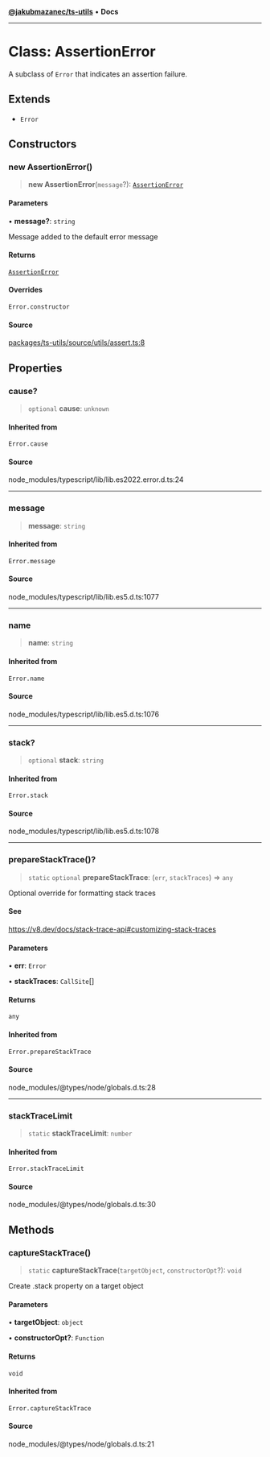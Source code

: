 [**@jakubmazanec/ts-utils**](../README.md) • **Docs**

---

# Class: AssertionError

A subclass of `Error` that indicates an assertion failure.

## Extends

- `Error`

## Constructors

### new AssertionError()

> **new AssertionError**(`message`?): [`AssertionError`](AssertionError.md)

#### Parameters

• **message?**: `string`

Message added to the default error message

#### Returns

[`AssertionError`](AssertionError.md)

#### Overrides

`Error.constructor`

#### Source

[packages/ts-utils/source/utils/assert.ts:8](https://github.com/jakubmazanec/js-tools/blob/7be96c9bc335915647cfe729050b17fe2580309a/packages/ts-utils/source/utils/assert.ts#L8)

## Properties

### cause?

> `optional` **cause**: `unknown`

#### Inherited from

`Error.cause`

#### Source

node_modules/typescript/lib/lib.es2022.error.d.ts:24

---

### message

> **message**: `string`

#### Inherited from

`Error.message`

#### Source

node_modules/typescript/lib/lib.es5.d.ts:1077

---

### name

> **name**: `string`

#### Inherited from

`Error.name`

#### Source

node_modules/typescript/lib/lib.es5.d.ts:1076

---

### stack?

> `optional` **stack**: `string`

#### Inherited from

`Error.stack`

#### Source

node_modules/typescript/lib/lib.es5.d.ts:1078

---

### prepareStackTrace()?

> `static` `optional` **prepareStackTrace**: (`err`, `stackTraces`) => `any`

Optional override for formatting stack traces

#### See

https://v8.dev/docs/stack-trace-api#customizing-stack-traces

#### Parameters

• **err**: `Error`

• **stackTraces**: `CallSite`[]

#### Returns

`any`

#### Inherited from

`Error.prepareStackTrace`

#### Source

node_modules/@types/node/globals.d.ts:28

---

### stackTraceLimit

> `static` **stackTraceLimit**: `number`

#### Inherited from

`Error.stackTraceLimit`

#### Source

node_modules/@types/node/globals.d.ts:30

## Methods

### captureStackTrace()

> `static` **captureStackTrace**(`targetObject`, `constructorOpt`?): `void`

Create .stack property on a target object

#### Parameters

• **targetObject**: `object`

• **constructorOpt?**: `Function`

#### Returns

`void`

#### Inherited from

`Error.captureStackTrace`

#### Source

node_modules/@types/node/globals.d.ts:21
